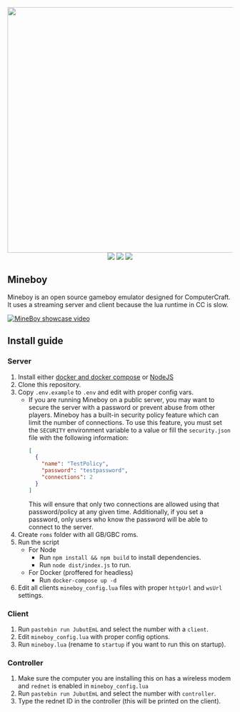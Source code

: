 <p align="center">
	<img width="550" src="https://raw.githubusercontent.com/JSH32/Mineboy/master/.github/assets/logo.png"><br>
	<img src="https://img.shields.io/badge/license-MIT-blue.svg">
	<img src="https://img.shields.io/badge/contributions-welcome-orange.svg">
	<img src="https://img.shields.io/badge/Made%20with-%E2%9D%A4-ff69b4?logo=love">
</p>

## Mineboy
Mineboy is an open source gameboy emulator designed for ComputerCraft. It uses a streaming server and client because the lua runtime in CC is slow.

[![MineBoy showcase video](https://img.youtube.com/vi/cBW4aGlNsOE/0.jpg)](https://www.youtube.com/watch?v=cBW4aGlNsOE)

## Install guide
### Server
1. Install either [docker and docker compose](https://docs.docker.com/engine/install/) or [NodeJS](https://nodejs.org/en/)
2. Clone this repository.
3. Copy `.env.example` to `.env` and edit with proper config vars.
    - If you are running Mineboy on a public server, you may want to secure the server with a password or prevent abuse from other players. Mineboy has a built-in security policy feature which can limit the number of connections. To use this feature, you must set the `SECURITY` environment variable to a value or fill the `security.json` file with the following information:
      ```json
      [
        {
          "name": "TestPolicy",
          "password": "testpassword",
          "connections": 2
        }
      ]
      ```
      This will ensure that only two connections are allowed using that password/policy at any given time. Additionally, if you set a password, only users who know the password will be able to connect to the server.
1. Create `roms` folder with all GB/GBC roms.
2. Run the script
	* For Node
		* Run `npm install && npm build` to install dependencies.
		* Run `node dist/index.js` to run.
	* For Docker (proffered for headless)
		* Run `docker-compose up -d`
3. Edit all clients `mineboy_config.lua` files with proper `httpUrl` and `wsUrl` settings.
### Client
1. Run `pastebin run JubutEmL` and select the number with a `client`.
2. Edit `mineboy_config.lua` with proper config options.
3. Run `mineboy.lua` (rename to `startup` if you want to run this on startup).

### Controller
1. Make sure the computer you are installing this on has a wireless modem and `rednet` is enabled in `mineboy_config.lua`
2. Run `pastebin run JubutEmL` and select the number with `controller`.
3. Type the rednet ID in the controller (this will be printed on the client).
